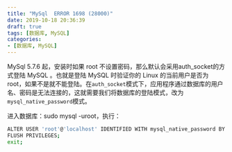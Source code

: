 ```yaml
---
title: "MySql  ERROR 1698 (28000)"
date: 2019-10-18 20:36:39
draft: true
tags: [数据库, MySQL]
categories:
- [数据库, MySQL]
---
```


MySql 5.7.6 起，安装时如果 root 不设置密码，那么默认会采用auth_socket的方式登陆 MySQL 。也就是登陆 MySQL 时验证你的 Linux 的当前用户是否为 root，如果不是就不能登陆。在`auth_socket`模式下，应用程序通过数据库的用户名、密码是无法连接的，这就需要我们将数据库的登陆模式，改为`mysql_native_password`模式。

进入数据库：sudo mysql -uroot，执行：

```bash
ALTER USER 'root'@'localhost' IDENTIFIED WITH mysql_native_password BY '';
FLUSH PRIVILEGES;
exit;
```